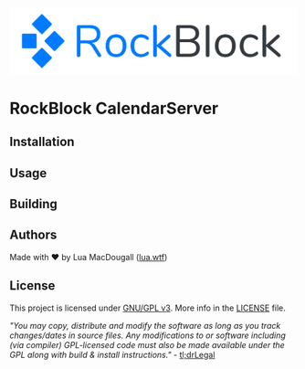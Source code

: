 ![](./logo.png)
# RockBlock CalendarServer

## Installation

## Usage

## Building

## Authors
Made with ❤ by Lua MacDougall ([lua.wtf](https://lua.wtf/))

## License
This project is licensed under [GNU/GPL v3](LICENSE).
More info in the [LICENSE](LICENSE) file.

*"You may copy, distribute and modify the software as long as you track changes/dates in source files. Any modifications to or software including (via compiler) GPL-licensed code must also be made available under the GPL along with build & install instructions."* - [tl;drLegal](https://tldrlegal.com/license/gnu-general-public-license-v3-(gpl-3))

